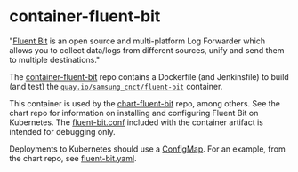 # container-fluent-bit
"[Fluent Bit](http://fluentbit.io/) is an open source and multi-platform Log Forwarder which allows you to collect data/logs from different sources, unify and send them to multiple destinations."

The [container-fluent-bit](https://github.com/samsung-cnct/container-fluent-bit) repo contains a Dockerfile (and Jenkinsfile) to build (and test) the [`quay.io/samsung_cnct/fluent-bit`](https://quay.io/repository/samsung_cnct/fluent-bit) container. 

This container is used by the [chart-fluent-bit](https://github.com/samsung-cnct/chart-fluent-bit) repo, among others. See the chart repo for information on installing and configuring Fluent Bit on Kubernetes. The [fluent-bit.conf](https://github.com/samsung-cnct/container-fluent-bit/blob/master/fluent-bit.conf) included with the container artifact is intended for debugging only. 

Deployments to Kubernetes should use a [ConfigMap](https://kubernetes.io/docs/tasks/configure-pod-container/configmap/). For an example, from the chart repo, see [fluent-bit.yaml](https://github.com/samsung-cnct/chart-fluent-bit/tree/master/fluent-bit/templates).
